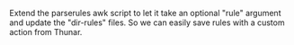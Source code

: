Extend the parserules awk script to let it take an optional "rule" argument and update the "dir-rules" files. So we can easily save rules with a custom action from Thunar.
